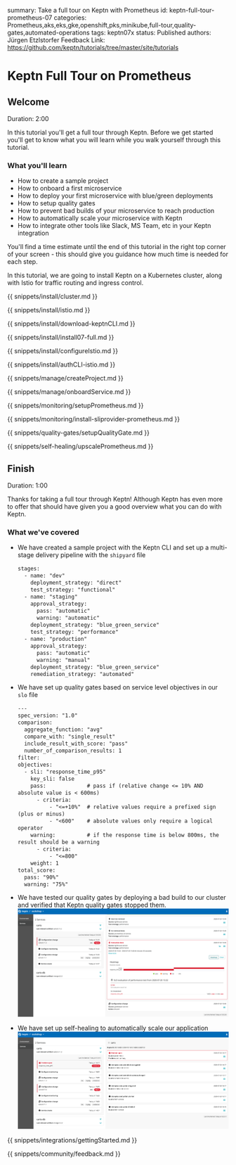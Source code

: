 summary: Take a full tour on Keptn with Prometheus
id: keptn-full-tour-prometheus-07
categories: Prometheus,aks,eks,gke,openshift,pks,minikube,full-tour,quality-gates,automated-operations
tags: keptn07x
status: Published 
authors: Jürgen Etzlstorfer
Feedback Link: https://github.com/keptn/tutorials/tree/master/site/tutorials


# Keptn Full Tour on Prometheus

## Welcome
Duration: 2:00 

In this tutorial you'll get a full tour through Keptn. Before we get started you'll get to know what you will learn while you walk yourself through this tutorial.

### What you'll learn
- How to create a sample project
- How to onboard a first microservice
- How to deploy your first microservice with blue/green deployments
- How to setup quality gates 
- How to prevent bad builds of your microservice to reach production
- How to automatically scale your microservice with Keptn 
- How to integrate other tools like Slack, MS Team, etc in your Keptn integration

You'll find a time estimate until the end of this tutorial in the right top corner of your screen - this should give you guidance how much time is needed for each step.

In this tutorial, we are going to install Keptn on a Kubernetes cluster, along with Istio for traffic routing and ingress control.

{{ snippets/install/cluster.md }}

{{ snippets/install/istio.md }}

{{ snippets/install/download-keptnCLI.md }}

{{ snippets/install/install07-full.md }}

{{ snippets/install/configureIstio.md }}

{{ snippets/install/authCLI-istio.md }}

{{ snippets/manage/createProject.md }}

{{ snippets/manage/onboardService.md }}

{{ snippets/monitoring/setupPrometheus.md }}

{{ snippets/monitoring/install-sliprovider-prometheus.md }}

{{ snippets/quality-gates/setupQualityGate.md }}

{{ snippets/self-healing/upscalePrometheus.md }}


## Finish
Duration: 1:00

Thanks for taking a full tour through Keptn!
Although Keptn has even more to offer that should have given you a good overview what you can do with Keptn.

### What we've covered

- We have created a sample project with the Keptn CLI and set up a multi-stage delivery pipeline with the `shipyard` file
  ```
  stages:
    - name: "dev"
      deployment_strategy: "direct"
      test_strategy: "functional"
    - name: "staging"
      approval_strategy: 
        pass: "automatic"
        warning: "automatic"
      deployment_strategy: "blue_green_service"
      test_strategy: "performance"
    - name: "production"
      approval_strategy: 
        pass: "automatic"
        warning: "manual"
      deployment_strategy: "blue_green_service"
      remediation_strategy: "automated"
  ```

- We have set up quality gates based on service level objectives in our `slo` file
  ```
  ---
  spec_version: "1.0"
  comparison:
    aggregate_function: "avg"
    compare_with: "single_result"
    include_result_with_score: "pass"
    number_of_comparison_results: 1
  filter:
  objectives:
    - sli: "response_time_p95"
      key_sli: false
      pass:             # pass if (relative change <= 10% AND absolute value is < 600ms)
        - criteria:
            - "<=+10%"  # relative values require a prefixed sign (plus or minus)
            - "<600"    # absolute values only require a logical operator
      warning:          # if the response time is below 800ms, the result should be a warning
        - criteria:
            - "<=800"
      weight: 1
  total_score:
    pass: "90%"
    warning: "75%"
  ```


- We have tested our quality gates by deploying a bad build to our cluster and verified that Keptn quality gates stopped them.
  ![bridge](./assets/bridge-quality-gate.png)


- We have set up self-healing to automatically scale our application 
  ![Bridge - Remediation](./assets/bridge-remediation-flow.png)

{{ snippets/integrations/gettingStarted.md }}

{{ snippets/community/feedback.md }}

